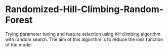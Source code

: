 # Randomized-Hill-Climbing-Random-Forest 

Trying parameter tuning and feature selection using hill climbing algorithm with random search. The aim of this algorithm is to reduce the loss function of the model
